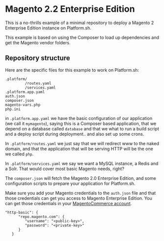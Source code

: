# Magento 2.2 Enterprise Edition

This is a no-thrills example of a minimal repository to deploy a Magento 2 Enterprise Edition instance on Platform.sh.

This example is based on using the Composer to load up dependencies and get the Magento vendor folders.

## Repository structure

Here are the specific files for this example to work on Platform.sh:

```
.platform/
         /routes.yaml
         /services.yaml
.platform.app.yaml
auth.json
composer.json
magento-vars.php
php.ini
```

in `.platform.app.yaml` we have the basic configuration of our application (we call it ``mymagento``), saying this is a
Composer based application, that we depend on a database called `database` and that we what to run a build script and a
deploy script during deployment.. and also set up some crons.

In `.platform/routes.yaml` we just say that we will redirect www to the naked domain, and that the application that
will be serving HTTP will be the one we called `php`.

In `.platform/services.yaml` we say we want a MySQL instance, a Redis and a Solr. That would cover most basic Magento
needs, right?

The ``composer.json`` will fetch the Magento 2.0 Enterprise Edition, and some configuration scripts to prepare your application
for Platform.sh.

Make sure you add your Magento credentials to the `auth.json` file and that those credentials can get you access to Magento Enterprise Edition. You can get those credentials in your [MagentoCommerce account](https://www.magentocommerce.com/magento-connect/customerdata/accessKeys/list/).

```
"http-basic": {
      "repo.magento.com": {
         "username": "<public-key>",
         "password": "<private-key>"
      }
   }
```
